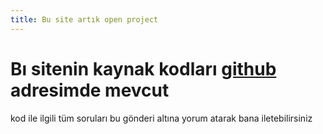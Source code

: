 ```yaml
---
title: Bu site artık open project
---
```



# Bı sitenin kaynak kodları [github](https://github.com/MahykBurak) adresimde mevcut 

kod ile ilgili tüm soruları bu gönderi altına yorum atarak bana iletebilirsiniz
